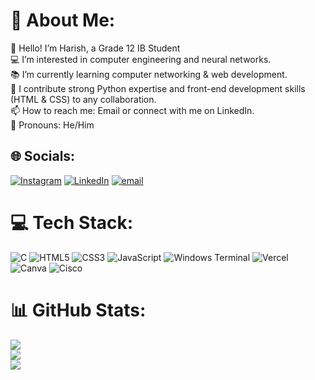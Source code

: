 # 💫 About Me:
👋 Hello! I’m Harish, a Grade 12 IB Student<br>💻 I’m interested in computer engineering and neural networks.<br>📚 I’m currently learning computer networking & web development.<br>🤝 I contribute strong Python expertise and front-end development skills (HTML & CSS) to any collaboration.<br>📫 How to reach me: Email or connect with me on LinkedIn.<br>🌟 Pronouns: He/Him


## 🌐 Socials:
[![Instagram](https://img.shields.io/badge/Instagram-%23E4405F.svg?logo=Instagram&logoColor=white)](https://instagram.com/harishsuhi) [![LinkedIn](https://img.shields.io/badge/LinkedIn-%230077B5.svg?logo=linkedin&logoColor=white)](www.linkedin.com/in/harish-suhirthan) [![email](https://img.shields.io/badge/Email-D14836?logo=gmail&logoColor=white)](mailto:harishsuhi@gmail.com) 

# 💻 Tech Stack:
![C](https://img.shields.io/badge/c-%2300599C.svg?style=flat&logo=c&logoColor=white) ![HTML5](https://img.shields.io/badge/html5-%23E34F26.svg?style=flat&logo=html5&logoColor=white) ![CSS3](https://img.shields.io/badge/css3-%231572B6.svg?style=flat&logo=css3&logoColor=white) ![JavaScript](https://img.shields.io/badge/javascript-%23323330.svg?style=flat&logo=javascript&logoColor=%23F7DF1E) ![Windows Terminal](https://img.shields.io/badge/Windows%20Terminal-%234D4D4D.svg?style=flat&logo=windows-terminal&logoColor=white) ![Vercel](https://img.shields.io/badge/vercel-%23000000.svg?style=flat&logo=vercel&logoColor=white) ![Canva](https://img.shields.io/badge/Canva-%2300C4CC.svg?style=flat&logo=Canva&logoColor=white) ![Cisco](https://img.shields.io/badge/cisco-%23049fd9.svg?style=flat&logo=cisco&logoColor=black)
# 📊 GitHub Stats:
![](https://github-readme-stats.vercel.app/api?username=saicoder108&theme=dark&hide_border=false&include_all_commits=true&count_private=true)<br/>
![](https://github-readme-streak-stats.herokuapp.com/?user=saicoder108&theme=dark&hide_border=false)<br/>
![](https://github-readme-stats.vercel.app/api/top-langs/?username=saicoder108&theme=dark&hide_border=false&include_all_commits=true&count_private=true&layout=compact)

<!-- Proudly created with GPRM ( https://gprm.itsvg.in ) -->
